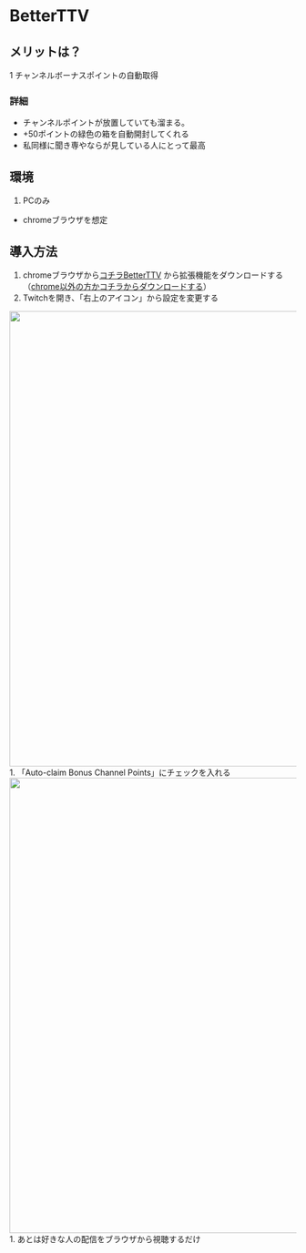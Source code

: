 # BetterTTV
## メリットは？
1 チャンネルボーナスポイントの自動取得
### 詳細
- チャンネルポイントが放置していても溜まる。 
- +50ポイントの緑色の箱を自動開封してくれる
- 私同様に聞き専やならが見している人にとって最高

## 環境
1. PCのみ
  - chromeブラウザを想定

## 導入方法
1. chromeブラウザから[コチラBetterTTV](https://chrome.google.com/webstore/detail/betterttv/ajopnjidmegmdimjlfnijceegpefgped?hl=ja) から拡張機能をダウンロードする（[chrome以外の方かコチラからダウンロードする](https://betterttv.com/)）
1. Twitchを開き、「右上のアイコン」から設定を変更する
<img src="https://user-images.githubusercontent.com/113818239/191950788-8e890c56-9ed8-4874-be49-80d98668a754.png" width=800>
1. 「Auto-claim Bonus Channel Points」にチェックを入れる
<img src="https://user-images.githubusercontent.com/113818239/191950806-15291504-cbd7-4bad-b866-614d6ee79c99.png" width=800>
1. あとは好きな人の配信をブラウザから視聴するだけ
